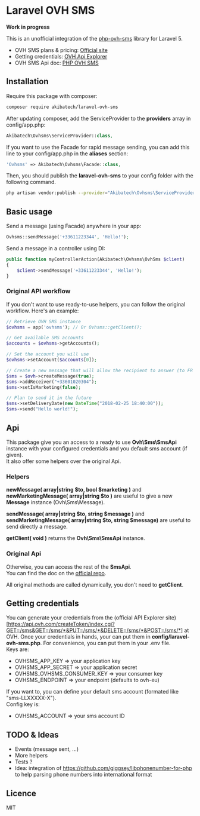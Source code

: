# Laravel OVH SMS

**Work in progress**

This is an unofficial integration of the [php-ovh-sms](https://github.com/ovh/php-ovh-sms) library for Laravel 5.  

- OVH SMS plans & pricing: [Official site](https://www.ovhtelecom.fr/sms/)
- Getting credentials: [OVH Api Explorer](https://api.ovh.com/createToken/index.cgi?GET=/sms&GET=/sms/*&PUT=/sms/*&DELETE=/sms/*&POST=/sms/*)
- OVH SMS Api doc: [PHP OVH SMS](https://github.com/ovh/php-ovh-sms/blob/master/README.md)

## Installation

Require this package with composer:  
```bash
composer require akibatech/laravel-ovh-sms
```

After updating composer, add the ServiceProvider to the **providers** array in config/app.php:  
```php
Akibatech\Ovhsms\ServiceProvider::class,
```

If you want to use the Facade for rapid message sending, you can add this line to your config/app.php in the **aliases** section:  
```php
'Ovhsms' => Akibatech\Ovhsms\Facade::class,
```

Then, you should publish the **laravel-ovh-sms** to your config folder with the following command.  
```bash
php artisan vendor:publish --provider="Akibatech\Ovhsms\ServiceProvider"
```

## Basic usage

Send a message (using Facade) anywhere in your app:
```php
Ovhsms::sendMessage('+33611223344', 'Hello!');
```

Send a message in a controller using DI:
```php
public function myControllerAction(Akibatech\Ovhsms\OvhSms $client)
{
    $client->sendMessage('+33611223344', 'Hello!');
}
```

### Original API workflow

If you don't want to use ready-to-use helpers, you can follow the original workflow. Here's an example:  
```php
// Retrieve OVH SMS instance
$ovhsms = app('ovhsms'); // Or Ovhsms::getClient();

// Get available SMS accounts
$accounts = $ovhsms->getAccounts();

// Set the account you will use
$ovhsms->setAccount($accounts[0]);

// Create a new message that will allow the recipient to answer (to FR receipients only)
$sms = $ovh->createMessage(true);
$sms->addReceiver("+33601020304");
$sms->setIsMarketing(false);

// Plan to send it in the future
$sms->setDeliveryDate(new DateTime("2018-02-25 18:40:00"));
$sms->send("Hello world!");
```

## Api

This package give you an access to a ready to use **Ovh\Sms\SmsApi** instance with your configured credentials and you default sms account (if given).  
It also offer some helpers over the original Api.  

### Helpers

**newMessage( array|string $to, bool $marketing )** and **newMarketingMessage( array|string $to )** are useful to give a new **Message** instance (Ovh\Sms\Message).  

**sendMessage( array|string $to, string $message )** and **sendMarketingMessage( array|string $to, string $message)** are useful to send directly a message.
  
**getClient( void )** returns the **Ovh\Sms\SmsApi** instance.

### Original Api

Otherwise, you can access the rest of the **SmsApi**.  
You can find the doc on the [official repo](https://github.com/ovh/php-ovh-sms/blob/master/README.md).

All original methods are called dynamically, you don't need to **getClient**.

## Getting credentials

You can generate your credentials from the (official API Explorer site)[https://api.ovh.com/createToken/index.cgi?GET=/sms&GET=/sms/*&PUT=/sms/*&DELETE=/sms/*&POST=/sms/*] at OVH.
Once your credentials in hands, your can put them in **config/laravel-ovh-sms.php**. 
For convenience, you can put them in your .env file.  
Keys are:
- OVHSMS_APP_KEY => your application key
- OVHSMS_APP_SECRET => your application secret
- OVHSMS_OVHSMS_CONSUMER_KEY => your consumer key
- OVHSMS_ENDPOINT => your endpoint (defaults to ovh-eu)

If you want to, you can define your default sms account (formated like "sms-LLXXXXX-X").  
Config key is:
- OVHSMS_ACCOUNT => your sms account ID

## TODO & Ideas

- Events (message sent, ...)
- More helpers
- Tests ?
- Idea: integration of https://github.com/giggsey/libphonenumber-for-php to help parsing phone numbers into international format

## Licence

MIT